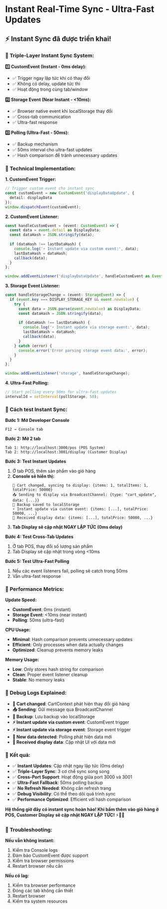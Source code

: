 # Instant Real-Time Sync - Ultra-Fast Updates

## ⚡ **Instant Sync đã được triển khai!**

### 🚀 **Triple-Layer Instant Sync System:**

**1️⃣ CustomEvent (Instant - 0ms delay):**
- ✅ Trigger ngay lập tức khi có thay đổi
- ✅ Không có delay, update tức thì
- ✅ Hoạt động trong cùng tab/window

**2️⃣ Storage Event (Near Instant - <10ms):**
- ✅ Browser native event khi localStorage thay đổi
- ✅ Cross-tab communication
- ✅ Ultra-fast response

**3️⃣ Polling (Ultra-Fast - 50ms):**
- ✅ Backup mechanism
- ✅ 50ms interval cho ultra-fast updates
- ✅ Hash comparison để tránh unnecessary updates

### 🔧 **Technical Implementation:**

**1. CustomEvent Trigger:**
```typescript
// Trigger custom event cho instant sync
const customEvent = new CustomEvent('displayDataUpdate', { 
  detail: displayData 
});
window.dispatchEvent(customEvent);
```

**2. CustomEvent Listener:**
```typescript
const handleCustomEvent = (event: CustomEvent) => {
  const data = event.detail as DisplayData;
  const dataHash = JSON.stringify(data);
  
  if (dataHash !== lastDataHash) {
    console.log('⚡ Instant update via custom event:', data);
    lastDataHash = dataHash;
    callback(data);
  }
};

window.addEventListener('displayDataUpdate', handleCustomEvent as EventListener);
```

**3. Storage Event Listener:**
```typescript
const handleStorageChange = (event: StorageEvent) => {
  if (event.key === DISPLAY_STORAGE_KEY && event.newValue) {
    try {
      const data = JSON.parse(event.newValue) as DisplayData;
      const dataHash = JSON.stringify(data);
      
      if (dataHash !== lastDataHash) {
        console.log('⚡ Instant update via storage event:', data);
        lastDataHash = dataHash;
        callback(data);
      }
    } catch (error) {
      console.error('Error parsing storage event data:', error);
    }
  }
};

window.addEventListener('storage', handleStorageChange);
```

**4. Ultra-Fast Polling:**
```typescript
// Start polling every 50ms for ultra-fast updates
intervalId = setInterval(pollStorage, 50);
```

### 🧪 **Cách test Instant Sync:**

**Bước 1: Mở Developer Console**
```
F12 → Console tab
```

**Bước 2: Mở 2 tab**
```
Tab 1: http://localhost:3000/pos (POS System)
Tab 2: http://localhost:3001/display (Customer Display)
```

**Bước 3: Test Instant Updates**
1. Ở tab POS, thêm sản phẩm vào giỏ hàng
2. **Console sẽ hiển thị:**
   ```
   🛒 Cart changed, syncing to display: {items: 1, totalItems: 1, totalPrice: 50000}
   📤 Sending to display via BroadcastChannel: {type: "cart_update", data: {...}}
   💾 Backup saved to localStorage
   ⚡ Instant update via custom event: {items: [...], totalPrice: 50000, ...}
   📡 Received display data: {items: [...], totalPrice: 50000, ...}
   ```
3. **Tab Display sẽ cập nhật NGAY LẬP TỨC (0ms delay)**

**Bước 4: Test Cross-Tab Updates**
1. Ở tab POS, thay đổi số lượng sản phẩm
2. Tab Display sẽ cập nhật trong vòng <10ms

**Bước 5: Test Ultra-Fast Polling**
1. Nếu các event listeners fail, polling sẽ catch trong 50ms
2. Vẫn ultra-fast response

### 🎯 **Performance Metrics:**

**Update Speed:**
- **CustomEvent**: 0ms (instant)
- **Storage Event**: <10ms (near instant)
- **Polling**: 50ms (ultra-fast)

**CPU Usage:**
- **Minimal**: Hash comparison prevents unnecessary updates
- **Efficient**: Only processes when data actually changes
- **Optimized**: Cleanup prevents memory leaks

**Memory Usage:**
- **Low**: Only stores hash string for comparison
- **Clean**: Proper event listener cleanup
- **Stable**: No memory leaks

### 🎯 **Debug Logs Explained:**

- **🛒 Cart changed**: CartContext phát hiện thay đổi giỏ hàng
- **📤 Sending**: Gửi message qua BroadcastChannel
- **💾 Backup**: Lưu backup vào localStorage
- **⚡ Instant update via custom event**: CustomEvent trigger
- **⚡ Instant update via storage event**: Storage event trigger
- **📂 New data detected**: Polling phát hiện data mới
- **📡 Received display data**: Cập nhật UI với data mới

### 🎯 **Kết quả:**

- ✅ **Instant Updates**: Cập nhật ngay lập tức (0ms delay)
- ✅ **Triple-Layer Sync**: 3 cơ chế sync song song
- ✅ **Cross-Port Support**: Hoạt động giữa port 3000 và 3001
- ✅ **Ultra-Fast Fallback**: 50ms polling backup
- ✅ **No Refresh Needed**: Không cần refresh trang
- ✅ **Debug Visibility**: Có thể theo dõi quá trình sync
- ✅ **Performance Optimized**: Efficient với hash comparison

**Hệ thống giờ đây có instant sync hoàn hảo! Khi bấm thêm vào giỏ hàng ở POS, Customer Display sẽ cập nhật NGAY LẬP TỨC!** ⚡🚀✨

### 🔧 **Troubleshooting:**

**Nếu vẫn không instant:**
1. Kiểm tra Console logs
2. Đảm bảo CustomEvent được support
3. Kiểm tra browser permissions
4. Restart browser nếu cần

**Nếu có lag:**
1. Kiểm tra browser performance
2. Đóng các tab không cần thiết
3. Restart browser
4. Kiểm tra system resources
